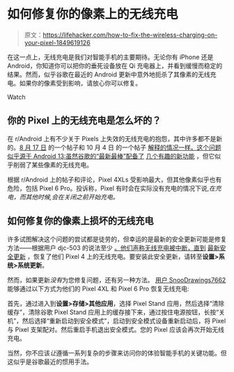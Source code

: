 # 如何修复你的像素上的无线充电

> 原文：<https://lifehacker.com/how-to-fix-the-wireless-charging-on-your-pixel-1849619126>

在这一点上，无线充电是我们对智能手机的主要期待。无论你有 iPhone 还是 Android，你知道你可以把你的垂死设备放在 Qi 充电器上，并看到缓慢而稳定的结果。然而，似乎谷歌在最近的 Android 更新中意外地扼杀了其像素的无线充电。如果你的像素受到影响，请放心你可以修复。

Watch

## 你的 Pixel 上的无线充电是怎么坏的？

在 r/Android 上有不少关于 Pixels 上失效的无线充电的抱怨，其中许多都不是新的。[8 月 17 日](https://www.reddit.com/r/GooglePixel/comments/wqo690/wireless_charging_stopped_working_on_android_13/) 的一个帖子和 10 月 4 日 的一个帖子 [解释的情况一样。这个问题似乎源于 Android 13:虽然谷歌的“最新最棒”配备了](https://www.reddit.com/r/GooglePixel/comments/xvnql0/did_google_permanently_break_wireless_charging_on/) [几个有趣的新功能](https://lifehacker.com/the-best-android-13-features-worth-knowing-about-1849417266) ，但它似乎削弱了某些像素的无线充电。

根据 r/Android 上的帖子和评论，Pixel 4XLs 受影响最大，但其他像素似乎也有危险，包括 Pixel 6 Pro。投诉称，Pixel 有时会在实际没有充电的情况下说,*在充电，而其他时候,*会在关闭之前开始充电。**

## 如何修复你的像素上损坏的无线充电

许多试图解决这个问题的尝试都是徒劳的，但幸运的是最新的安全更新可能是修复方法——根据用户 djc-503 的说法至少 [。他们声称无线充电被中断，直到](https://www.reddit.com/r/GooglePixel/comments/xvnql0/comment/ir3m6s5/?utm_source=share&utm_medium=web2x&context=3) [最新安全更新](https://www.androidauthority.com/october-2022-android-security-patch-3215884/) ，恢复了他们 Pixel 4 上的无线充电。要安装此安全更新，请转至**设置>系统>系统更新**。

然而，如果更新*没有*为您修复问题，还有另一种方法。 [用户 SnooDrawings7662](https://www.reddit.com/r/GooglePixel/comments/xvnql0/comment/ir2157t/?utm_source=share&utm_medium=web2x&context=3) 能够通过以下方式为他们的 Pixel 4XL 和 Pixel 6 Pro 恢复无线充电:

首先，通过进入到**设置>存储>其他应用**，选择 Pixel Stand 应用，然后选择“清除缓存”，清除谷歌 Pixel Stand 应用上的缓存接下来，通过按住电源按钮，长按“关机”，然后选择“重新启动到安全模式”，启动到安全模式设备重新启动后，将 Pixel 与 Pixel 支架配对。然后重启手机退出安全模式。您的 Pixel 应该会再次开始无线充电。

当然，你不应该*让*遵循一系列复杂的步骤来访问你的体验智能手机的关键功能。但这似乎是谷歌最近的惯用手法。